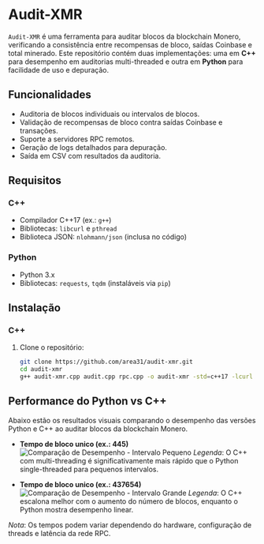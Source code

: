 # Audit-XMR

`Audit-XMR` é uma ferramenta para auditar blocos da blockchain Monero, verificando a consistência entre recompensas de bloco, saídas Coinbase e total minerado. Este repositório contém duas implementações: uma em **C++** para desempenho em auditorias multi-threaded e outra em **Python** para facilidade de uso e depuração.

## Funcionalidades
- Auditoria de blocos individuais ou intervalos de blocos.
- Validação de recompensas de bloco contra saídas Coinbase e transações.
- Suporte a servidores RPC remotos.
- Geração de logs detalhados para depuração.
- Saída em CSV com resultados da auditoria.

## Requisitos

### C++
- Compilador C++17 (ex.: `g++`)
- Bibliotecas: `libcurl` e `pthread`
- Biblioteca JSON: `nlohmann/json` (inclusa no código)

### Python
- Python 3.x
- Bibliotecas: `requests`, `tqdm` (instaláveis via `pip`)

## Instalação

### C++
1. Clone o repositório:
   ```bash
   git clone https://github.com/area31/audit-xmr.git
   cd audit-xmr
   g++ audit-xmr.cpp audit.cpp rpc.cpp -o audit-xmr -std=c++17 -lcurl -lpthread


## Performance do Python vs C++
Abaixo estão os resultados visuais comparando o desempenho das versões Python e C++ ao auditar blocos da blockchain Monero.

- **Tempo de bloco unico (ex.: 445)**
  ![Comparação de Desempenho - Intervalo Pequeno](screenshots/compare1.png)
  *Legenda*: O C++ com multi-threading é significativamente mais rápido que o Python single-threaded para pequenos intervalos.

- **Tempo de bloco unico (ex.: 437654)**
  ![Comparação de Desempenho - Intervalo Grande](screenshots/compare2.png)
  *Legenda*: O C++ escalona melhor com o aumento do número de blocos, enquanto o Python mostra desempenho linear.

*Nota*: Os tempos podem variar dependendo do hardware, configuração de threads e latência da rede RPC.
